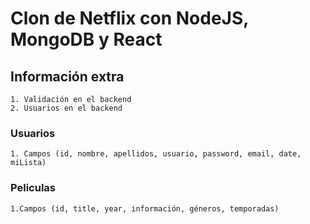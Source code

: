# Clon de Netflix con NodeJS, MongoDB y React

## Información extra

    1. Validación en el backend
    2. Usuarios en el backend

### Usuarios

    1. Campos (id, nombre, apellidos, usuario, password, email, date, miLista)

### Peliculas

    1.Campos (id, title, year, información, géneros, temporadas)